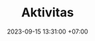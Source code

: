 ---
title: Aktivitas
date: 2023-09-15 13:31:00 +07:00
position: 1
layout: aktivitas
bgimg: "/uploads/aktivitas.jpg"
comment: "&ldquo;Dan tolong-menolonglah kamu dalam mengerjakan kebajikan dan taqwa&rdquo; ( QS al-Maaidah: 2 )"
carousels:
  - images:
    - url: "/uploads/kbm-1.jpg"
    - url: "/uploads/kbm-2.jpg"
    - url: "/uploads/kbm-3.jpg"
    - url: "/uploads/kbm-4.jpg"
  - images:
    - url: "/uploads/tahfizh-1.jpg"
    - url: "/uploads/tahfizh-2.jpg"
    - url: "/uploads/tahfizh-3.jpg"
    - url: "/uploads/tahfizh-4.jpg"
  - images:
    - url: "/uploads/asrama-1.jpg"
    - url: "/uploads/asrama-2.jpg"
    - url: "/uploads/asrama-3.jpg"
    - url: "/uploads/asrama-4.jpg"
  - images:
    - url: "/uploads/ekskul-1.jpg"
    - url: "/uploads/ekskul-2.jpg"
    - url: "/uploads/ekskul-3.jpg"
    - url: "/uploads/ekskul-4.jpg"
---